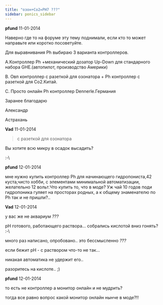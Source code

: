 ```yaml
---
title: "озон+Со2=PH7 ???"
sidebar: ponics_sidebar
---
```


**pfund** 11-01-2014

Наверно где то на форуме эту тему поднимали, если кто то может направьте или коротко посоветуйте.

Для выравнивания Ph выбираю 3 варианта контроллеров.

А.Контроллер Ph +механический дозатор Up-Down для стандарного набора GHE.(автопилот, производство Америки)

В. Овп контроллер с разеткой для озонатора + Ph контроллер с разеткой для Co2.Китай.

С. Просто онлайн Ph контроллер Dennerle.Германия

Заранее благодарю

Александр

Астрахань


**Vad** 11-01-2014

> с разеткой для озонатора 

Вы хотите всю микру в осадок высадить?

:-\


**pfund** 12-01-2014

мне нужно купить контроллер Ph для начинающего гидропониста,42 куста,чисто хобби, с элементами минимальной автоматизации, желательно 12 вольт.Что купить то, что в моде? Уж чай 10 годов поди гидропоника гуляет на просторах родных, а к общему знаменателю по Ph так и не пришли?..


**Vad** 12-01-2014

у вас же не аквариум *???*

pH готового, работающего раствора... собрались кислотой вниз гонять? :-\

много раз написано, опробовано.. это бессмысленно *???*

если бежит pH - с раствором что-то не так...

никакая автоматика не удержит его..

разоритесь на кислоте.. ;)


**pfund** 12-01-2014

то есть не контроллер а монитор онлайн и не мудрить?

тогда все равно вопрос какой монитор онлайн нынче в моде?!!


